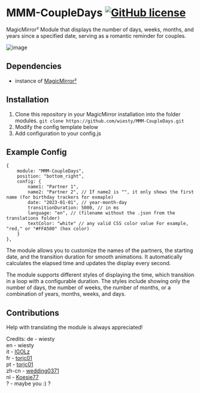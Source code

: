 # MMM-CoupleDays  [![GitHub license](https://img.shields.io/badge/license-MIT-blue.svg)](https://github.com/wiesty/MMM-CoupleDays/raw/master/LICENSE)
MagicMirror² Module that displays the number of days, weeks, months, and years since a specified date, serving as a romantic reminder for couples.

![image](https://i.imgur.com/cas14w7.jpg)


## Dependencies
* instance of [MagicMirror²](https://github.com/MichMich/MagicMirror)

## Installation
1. Clone this repository in your MagicMirror installation into the folder modules.
```git clone https://github.com/wiesty/MMM-CoupleDays.git```
2. Modify the config template below
3. Add configuration to your config.js

## Example Config


```
{
	module: "MMM-CoupleDays",
	position: "bottom_right",
	config: {
		name1: "Partner 1",
		name2: "Partner 2", // If name2 is "", it only shows the first name (for birthday trackers for exmaple) 
		date: "2023-01-01", // year-month-day
		transitionDuration: 5000, // in ms
		language: "en", // (filename without the .json from the translations folder)
		textColor: "white" // any valid CSS color value For example, "red," or "#FFA500" (hex color)
	}
},
```

The module allows you to customize the names of the partners, the starting date, and the transition duration for smooth animations. It automatically calculates the elapsed time and updates the display every second.

The module supports different styles of displaying the time, which transition in a loop with a configurable duration. The styles include showing only the number of days, the number of weeks, the number of months, or a combination of years, months, weeks, and days.

## Contributions 
Help with translating the module is always appreciated! 

Credits:
de - wiesty </br>
en - wiesty</br>
it - [IGOLz](https://github.com/IGOLz)</br>
fr - [torjc01](https://github.com/torjc01)</br>
pt - [torjc01](https://github.com/torjc01)</br>
zh-cn - [wedding0371](https://github.com/wedding0371)</br>
nl - [Koesie77](https://github.com/Koesie77)</br>
? - maybe you :) ?</br>

